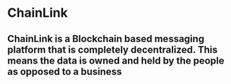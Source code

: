 # ChainLink

## ChainLink is a Blockchain based messaging platform that is completely decentralized. This means the data is owned and held by the people as opposed to a business